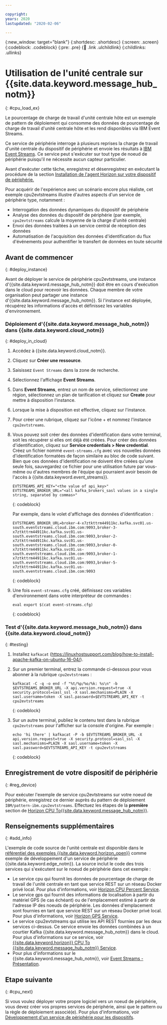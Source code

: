 ```yaml
---

copyright:
years: 2020
lastupdated: "2020-02-06"

---
```


{:new_window: target="blank"}
{:shortdesc: .shortdesc}
{:screen: .screen}
{:codeblock: .codeblock}
{:pre: .pre}
{:child: .link .ulchildlink}
{:childlinks: .ullinks}

# Utilisation de l'unité centrale sur {{site.data.keyword.message_hub_notm}}
{: #cpu_load_ex}

Le pourcentage de charge de travail d'unité centrale hôte est un exemple de pattern de déploiement qui consomme des données de pourcentage de charge de travail d'unité centrale hôte et les rend disponibles via IBM Event Streams.

Ce service de périphérie interroge à plusieurs reprises la charge de travail d'unité centrale du dispositif de périphérie et envoie les résultats à [IBM Event Streams](https://www.ibm.com/cloud/event-streams). Ce service peut s'exécuter sur tout type de noeud de périphérie puisqu'il ne nécessite aucun capteur particulier.

Avant d'exécuter cette tâche, enregistrez et désenregistrez en exécutant la procédure de la section [Installation de l'agent Horizon sur votre dispositif de périphérie.](../installing/registration.md)

Pour acquérir de l'expérience avec un scénario encore plus réaliste, cet exemple cpu2evtstreams illustre d'autres aspects d'un service de périphérie type, notamment :

* Interrogation des données dynamiques du dispositif de périphérie
* Analyse des données du dispositif de périphérie (par exemple, `cpu2evtstreams` calcule la moyenne de la charge d'unité centrale)
* Envoi des données traitées à un service central de réception des données
* Automatisation de l'acquisition des données d'identification du flux d'événements pour authentifier le transfert de données en toute sécurité

## Avant de commencer
{: #deploy_instance}

Avant de déployer le service de périphérie cpu2evtstreams, une instance d'{{site.data.keyword.message_hub_notm}} doit être en cours d'exécution dans le cloud pour recevoir les données. Chaque membre de votre organisation peut partager une instance d'{{site.data.keyword.message_hub_notm}}. Si l'instance est déployée, récupérez les informations d'accès et définissez les variables d'environnement.

### Déploiement d'{{site.data.keyword.message_hub_notm}} dans {{site.data.keyword.cloud_notm}}
{: #deploy_in_cloud}

1. Accédez à {{site.data.keyword.cloud_notm}}.

2. Cliquez sur **Créer une ressource**.

3. Saisissez `Event Streams` dans la zone de recherche.

4. Sélectionnez l'affichage **Event Streams**.

5. Dans **Event Streams**, entrez un nom de service, sélectionnez une région, sélectionnez un plan de tarification et cliquez sur **Create** pour mettre à disposition l'instance.

6. Lorsque la mise à disposition est effective, cliquez sur l'instance.

7. Pour créer une rubrique, cliquez sur l'icône + et nommez l'instance `cpu2evtstreams`.

8. Vous pouvez soit créer des données d'identification dans votre terminal, soit les récupérer si elles ont déjà été créées. Pour créer des données d'identification, cliquez sur **Service credentials > New credential**. Créez un fichier nommé `event-streams.cfg` avec vos nouvelles données d'identification formatées de façon similaire au bloc de code suivant. Bien que ces données d'identification ne doivent être créées qu'une seule fois, sauvegardez ce fichier pour une utilisation future par vous-même ou d'autres membres de l'équipe qui pourraient avoir besoin de l'accès à {{site.data.keyword.event_streams}}.

   ```
   EVTSTREAMS_API_KEY="<the value of api_key>"    EVTSTREAMS_BROKER_URL="<all kafka_brokers_sasl values in a single string, separated by commas>"
   ```
   {: codeblock}
        
   Par exemple, dans le volet d'affichage des données d'identification :

   ```
   EVTSTREAMS_BROKER_URL=broker-4-x7ztkttrm44911kc.kafka.svc01.us-south.eventstreams.cloud.ibm.com:9093,broker-3-  x7ztkttrm44911kc.kafka.svc01.us-south.eventstreams.cloud.ibm.com:9093,broker-2-x7ztkttrm44911kc.kafka.svc01.us-south.eventstreams.cloud.ibm.com:9093,broker-0-x7ztkttrm44911kc.kafka.svc01.us-south.eventstreams.cloud.ibm.com:9093,broker-1-x7ztkttrm44911kc.kafka.svc01.us-south.eventstreams.cloud.ibm.com:9093,broker-5-x7ztkttrm44911kc.kafka.svc01.us-south.eventstreams.cloud.ibm.com:9093
   ```
   {: codeblock}

9. Une fois `event-streams.cfg` créé, définissez ces variables d'environnement dans votre interpréteur de commandes :

   ```
   eval export $(cat event-streams.cfg)
   ```
   {: codeblock}

### Test d'{{site.data.keyword.message_hub_notm}} dans {{site.data.keyword.cloud_notm}}
{: #testing}

1. Installez `kafkacat` (https://linuxhostsupport.com/blog/how-to-install-apache-kafka-on-ubuntu-16-04/).

2. Sur un premier terminal, entrez la commande ci-dessous pour vous abonner à la rubrique `cpu2evtstreams` :

    ```
    kafkacat -C -q -o end -f "%t/%p/%o/%k: %s\n" -b $EVTSTREAMS_BROKER_URL -X api.version.request=true -X security.protocol=sasl_ssl -X sasl.mechanisms=PLAIN -X sasl.username=token -X sasl.password=$EVTSTREAMS_API_KEY -t cpu2evtstreams
    ```
    {: codeblock}

3. Sur un autre terminal, publiez le contenu test dans la rubrique `cpu2evtstreams` pour l'afficher sur la console d'origine. Par exemple :

    ```
    echo 'hi there' | kafkacat -P -b $EVTSTREAMS_BROKER_URL -X api.version.request=true -X security.protocol=sasl_ssl -X sasl.mechanisms=PLAIN -X sasl.username=token -X sasl.password=$EVTSTREAMS_API_KEY -t cpu2evtstreams
    ```
    {: codeblock}

## Enregistrement de votre dispositif de périphérie
{: #reg_device}

Pour exécuter l'exemple de service cpu2evtstreams sur votre noeud de périphérie, enregistrez ce dernier auprès du pattern de déploiement `IBM/pattern-ibm.cpu2evtstreams`. Effectuez les étapes de la **première** section de [Horizon CPU To{{site.data.keyword.message_hub_notm}}](https://github.com/open-horizon/examples/blob/master/edge/evtstreams/cpu2evtstreams/README.md).

## Renseignements supplémentaires
{: #add_info}

L'exemple de code source de l'unité centrale est disponible dans le [référentiel des exemples {{site.data.keyword.horizon_open}}](https://github.com/open-horizon/examples) comme exemple de développement d'un service de périphérie {{site.data.keyword.edge_notm}}. La source inclut le code des trois services qui s'exécutent sur le noeud de périphérie dans cet exemple :

  * Le service cpu qui fournit les données de pourcentage de charge de travail de l'unité centrale en tant que service REST sur un réseau Docker privé local. Pour plus d'informations, voir [Horizon CPU Percent Service](https://github.com/open-horizon/examples/tree/master/edge/services/cpu_percent).
  * Le service gps qui fournit des informations de localisation à partir du matériel GPS (le cas échéant) ou de l'emplacement estimé à partir de l'adresse IP des noeuds de périphérie. Les données d'emplacement sont fournies en tant que service REST sur un réseau Docker privé local. Pour plus d'informations, voir [Horizon GPS Service](https://github.com/open-horizon/examples/tree/master/edge/services/gps).
  * Le service cpu2evtstreams qui utilise les API REST fournies par les deux services ci-dessus. Ce service envoie les données combinées à un courtier Kafka {{site.data.keyword.message_hub_notm}} dans le cloud. Pour plus d'informations sur ce service, voir [{{site.data.keyword.horizon}} CPU To {{site.data.keyword.message_hub_notm}} Service](https://github.com/open-horizon/examples/blob/master/edge/evtstreams/cpu2evtstreams/cpu2evtstreams.md).
  * Pour plus d'informations sur le {{site.data.keyword.message_hub_notm}}, voir [Event Streams - Présentation](https://www.ibm.com/cloud/event-streams?mhsrc=ibmsearch_a&mhq=event%20streams).

## Etape suivante
{: #cpu_next}

Si vous voulez déployer votre propre logiciel vers un noeud de périphérie, vous devez créer vos propres services de périphérie, ainsi que le pattern ou la règle de déploiement associé(e). Pour plus d'informations, voir [Développement d'un service de périphérie pour les dispositifs](../OH/docs/developing/developing.md).
